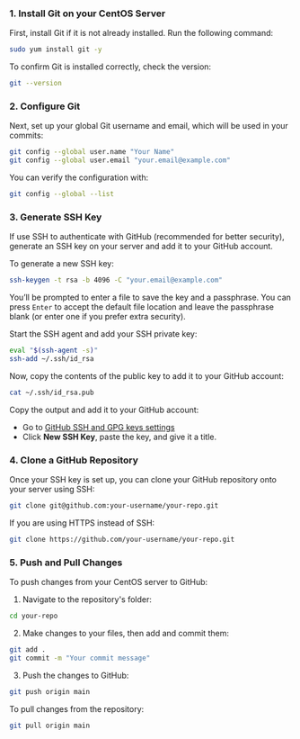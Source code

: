 ### 1. Install Git on your CentOS Server

First, install Git if it is not already installed. Run the following command:

```bash
sudo yum install git -y
```

To confirm Git is installed correctly, check the version:

```bash
git --version
```

### 2. Configure Git

Next, set up your global Git username and email, which will be used in your commits:

```bash
git config --global user.name "Your Name"
git config --global user.email "your.email@example.com"
```

You can verify the configuration with:

```bash
git config --global --list
```

### 3. Generate SSH Key 

If use SSH to authenticate with GitHub (recommended for better security), generate an SSH key on your server and add it to your GitHub account.

To generate a new SSH key:

```bash
ssh-keygen -t rsa -b 4096 -C "your.email@example.com"
```

You’ll be prompted to enter a file to save the key and a passphrase. You can press `Enter` to accept the default file location and leave the passphrase blank (or enter one if you prefer extra security).

Start the SSH agent and add your SSH private key:

```bash
eval "$(ssh-agent -s)"
ssh-add ~/.ssh/id_rsa
```

Now, copy the contents of the public key to add it to your GitHub account:

```bash
cat ~/.ssh/id_rsa.pub
```

Copy the output and add it to your GitHub account:
- Go to [GitHub SSH and GPG keys settings](https://github.com/settings/keys)
- Click **New SSH Key**, paste the key, and give it a title.

### 4. Clone a GitHub Repository

Once your SSH key is set up, you can clone your GitHub repository onto your server using SSH:

```bash
git clone git@github.com:your-username/your-repo.git
```

If you are using HTTPS instead of SSH:

```bash
git clone https://github.com/your-username/your-repo.git
```

### 5. Push and Pull Changes

To push changes from your CentOS server to GitHub:

1. Navigate to the repository's folder:

```bash
cd your-repo
```

2. Make changes to your files, then add and commit them:

```bash
git add .
git commit -m "Your commit message"
```

3. Push the changes to GitHub:

```bash
git push origin main
```

To pull changes from the repository:

```bash
git pull origin main
```


